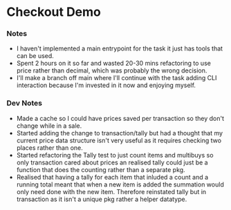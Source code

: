 # Checkout Demo

### Notes
* I haven't implemented a main entrypoint for the task it just has tools that
  can be used. 
* Spent 2 hours on it so far and wasted 20-30 mins refactoring to use price
  rather than decimal, which was probably the wrong decision.
* I'll make a branch off main where I'll continue with the task adding CLI
  interaction because I'm invested in it now and enjoying myself.

### Dev Notes
* Made a cache so I could have prices saved per transaction so they don't
  change while in a sale.
* Started adding the change to transaction/tally but had a thought that my
  current price data structure isn't very useful as it requires checking
  two places rather than one.
* Started refactoring the Tally test to just count items and multibuys so
  only transaction cared about prices an realised tally could just be a
  function that does the counting rather than a separate pkg.
* Realised that having a tally for each item that inluded a count and a
  running total meant that when a new item is added the summation would
  only need done with the new item. Therefore reinstated tally but in
  transaction as it isn't a unique pkg rather a helper datatype.